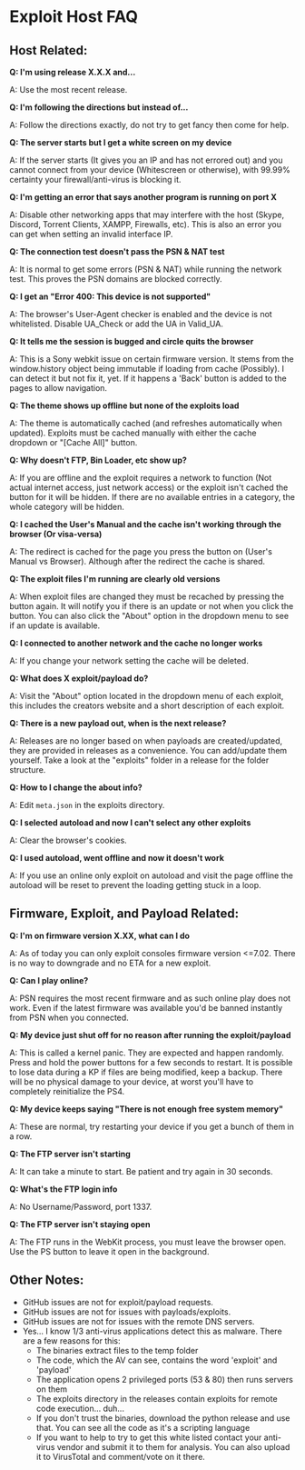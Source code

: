 Exploit Host FAQ
====================

## Host Related:
**Q: I'm using release X.X.X and...**

A: Use the most recent release.

**Q: I'm following the directions but instead of...**

A: Follow the directions exactly, do not try to get fancy then come for help.

**Q: The server starts but I get a white screen on my device**

A: If the server starts (It gives you an IP and has not errored out) and you cannot connect from your device (Whitescreen or otherwise), with 99.99% certainty your firewall/anti-virus is blocking it.

**Q: I'm getting an error that says another program is running on port X**

A: Disable other networking apps that may interfere with the host (Skype, Discord, Torrent Clients, XAMPP, Firewalls, etc). This is also an error you can get when setting an invalid interface IP.

**Q: The connection test doesn't pass the PSN & NAT test**

A: It is normal to get some errors (PSN & NAT) while running the network test. This proves the PSN domains are blocked correctly.

**Q: I get an "Error 400: This device is not supported"**

A: The browser's User-Agent checker is enabled and the device is not whitelisted. Disable UA_Check or add the UA in Valid_UA.

**Q: It tells me the session is bugged and circle quits the browser**

A: This is a Sony webkit issue on certain firmware version. It stems from the window.history object being immutable if loading from cache (Possibly). I can detect it but not fix it, yet. If it happens a 'Back' button is added to the pages to allow navigation.

**Q: The theme shows up offline but none of the exploits load**

A: The theme is automatically cached (and refreshes automatically when updated). Exploits must be cached manually with either the cache dropdown or "[Cache All]" button.

**Q: Why doesn't FTP, Bin Loader, etc show up?**

A: If you are offline and the exploit requires a network to function (Not actual internet access, just network access) or the exploit isn't cached the button for it will be hidden. If there are no available entries in a category, the whole category will be hidden.

**Q: I cached the User's Manual and the cache isn't working through the browser (Or visa-versa)**

A: The redirect is cached for the page you press the button on (User's Manual vs Browser). Although after the redirect the cache is shared.

**Q: The exploit files I'm running are clearly old versions**

A: When exploit files are changed they must be recached by pressing the button again. It will notify you if there is an update or not when you click the button. You can also click the "About" option in the dropdown menu to see if an update is available.

**Q: I connected to another network and the cache no longer works**

A: If you change your network setting the cache will be deleted.

**Q: What does X exploit/payload do?**

A: Visit the "About" option located in the dropdown menu of each exploit, this includes the creators website and a short description of each exploit.

**Q: There is a new payload out, when is the next release?**

A: Releases are no longer based on when payloads are created/updated, they are provided in releases as a convenience. You can add/update them yourself. Take a look at the "exploits" folder in a release for the folder structure.

**Q: How to I change the about info?**

A: Edit `meta.json` in the exploits directory.

**Q: I selected autoload and now I can't select any other exploits**

A: Clear the browser's cookies.

**Q: I used autoload, went offline and now it doesn't work**

A: If you use an online only exploit on autoload and visit the page offline the autoload will be reset to prevent the loading getting stuck in a loop.

## Firmware, Exploit, and Payload Related:
**Q: I'm on firmware version X.XX, what can I do**

A: As of today you can only exploit consoles firmware version <=7.02. There is no way to downgrade and no ETA for a new exploit.

**Q: Can I play online?**

A: PSN requires the most recent firmware and as such online play does not work. Even if the latest firmware was available you'd be banned instantly from PSN when you connected.

**Q: My device just shut off for no reason after running the exploit/payload**

A: This is called a kernel panic. They are expected and happen randomly. Press and hold the power buttons for a few seconds to restart. It is possible to lose data during a KP if files are being modified, keep a backup. There will be no physical damage to your device, at worst you'll have to completely reinitialize the PS4.

**Q: My device keeps saying "There is not enough free system memory"**

A: These are normal, try restarting your device if you get a bunch of them in a row.

**Q: The FTP server isn't starting**

A: It can take a minute to start. Be patient and try again in 30 seconds.

**Q: What's the FTP login info**

A: No Username/Password, port 1337.

**Q: The FTP server isn't staying open**

A: The FTP runs in the WebKit process, you must leave the browser open. Use the PS button to leave it open in the background.

## Other Notes:
- GitHub issues are not for exploit/payload requests.
- GitHub issues are not for issues with payloads/exploits.
- GitHub issues are not for issues with the remote DNS servers.
- Yes... I know 1/3 anti-virus applications detect this as malware. There are a few reasons for this:
    - The binaries extract files to the temp folder
    - The code, which the AV can see, contains the word 'exploit' and 'payload'
    - The application opens 2 privileged ports (53 & 80) then runs servers on them
    - The exploits directory in the releases contain exploits for remote code execution... duh...
    - If you don't trust the binaries, download the python release and use that. You can see all the code as it's a scripting language
    - If you want to help to try to get this white listed contact your anti-virus vendor and submit it to them for analysis. You can also upload it to VirusTotal and comment/vote on it there.
